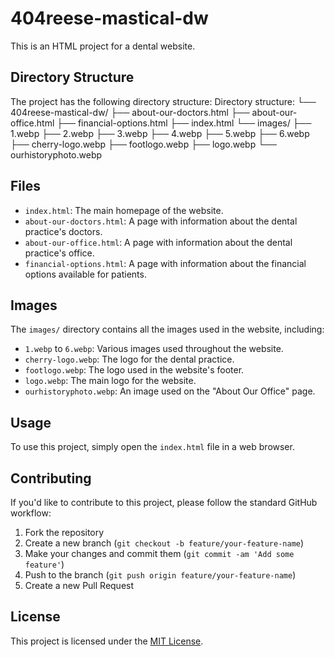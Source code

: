 # 404reese-mastical-dw

This is an HTML project for a dental website.

## Directory Structure

The project has the following directory structure:
Directory structure:
└── 404reese-mastical-dw/
    ├── about-our-doctors.html
    ├── about-our-office.html
    ├── financial-options.html
    ├── index.html
    └── images/
        ├── 1.webp
        ├── 2.webp
        ├── 3.webp
        ├── 4.webp
        ├── 5.webp
        ├── 6.webp
        ├── cherry-logo.webp
        ├── footlogo.webp
        ├── logo.webp
        └── ourhistoryphoto.webp


## Files

- `index.html`: The main homepage of the website.
- `about-our-doctors.html`: A page with information about the dental practice's doctors.
- `about-our-office.html`: A page with information about the dental practice's office.
- `financial-options.html`: A page with information about the financial options available for patients.

## Images

The `images/` directory contains all the images used in the website, including:

- `1.webp` to `6.webp`: Various images used throughout the website.
- `cherry-logo.webp`: The logo for the dental practice.
- `footlogo.webp`: The logo used in the website's footer.
- `logo.webp`: The main logo for the website.
- `ourhistoryphoto.webp`: An image used on the "About Our Office" page.

## Usage

To use this project, simply open the `index.html` file in a web browser.

## Contributing

If you'd like to contribute to this project, please follow the standard GitHub workflow:

1. Fork the repository
2. Create a new branch (`git checkout -b feature/your-feature-name`)
3. Make your changes and commit them (`git commit -am 'Add some feature'`)
4. Push to the branch (`git push origin feature/your-feature-name`)
5. Create a new Pull Request

## License

This project is licensed under the [MIT License](LICENSE).

